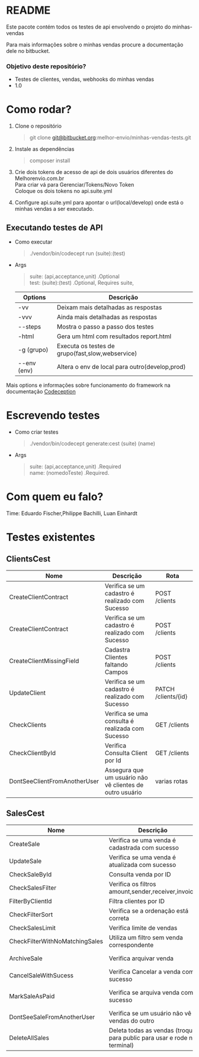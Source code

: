 # README #

Este pacote contém todos os testes de api envolvendo o projeto do minhas-vendas  

Para mais informações sobre o minhas vendas procure a documentação dele no bitbucket.  

### Objetivo deste repositório? ###

* Testes de clientes, vendas, webhooks do minhas vendas
* 1.0

# Como rodar? #

1. Clone o repositório
   > git clone git@bitbucket.org:melhor-envio/minhas-vendas-tests.git 
2. Instale as dependências
   > composer install

3. Crie dois tokens de acesso de api de dois usuários diferentes do Melhorenvio.com.br  
Para criar vá para Gerenciar/Tokens/Novo Token  
Coloque os dois tokens no api.suite.yml  
4. Configure api.suite.yml para apontar o url(local/develop) onde está o minhas vendas a ser executado.


## Executando testes de API  ##

* Como executar
  > ./vendor/bin/codecept run (suite):(test) 
* Args
  > suite: (api,acceptance,unit) .Optional   
   test: (suite):(test) .Optional, Requires suite,

  | Options | Descrição | 
  |------|-------|
  |-vv|Deixam mais detalhadas as respostas
  |-vvv|Ainda mais detalhadas as respostas
  |--steps|Mostra o passo a passo dos testes
  |-html|Gera um html com resultados report.html
  |-g (grupo)| Executa os testes de grupo(fast,slow,webservice)
  |--env (env)| Altera o env de local para outro(develop,prod)


Mais options e informações sobre funcionamento do framework na documentação [Codeception](https://codeception.com/docs/01-Introduction)

#  Escrevendo testes #
* Como criar testes
  > ./vendor/bin/codecept generate:cest (suite) (name) 
* Args
  > suite: (api,acceptance,unit) .Required   
   name: (nomedoTeste) .Required.


# Com quem eu falo? #

Time: Eduardo Fischer,Philippe Bachilli, Luan Einhardt 

# Testes existentes #

## ClientsCest ##
| Nome | Descrição |Rota| 
|------|-------|---|
|CreateClientContract  | Verifica se um cadastro é realizado com Sucesso| POST /clients |  
|CreateClientContract |Verifica se um cadastro é realizado com Sucesso| POST /clients
|CreateClientMissingField | Cadastra Clientes faltando Campos| POST /clients
|UpdateClient | Verifica se um cadastro é realizado com Sucesso| PATCH /clients/{id}
|CheckClients | Verifica se uma consulta é realizada com Sucesso| GET /clients
|CheckClientById | Verifica Consulta Client por Id| GET /clients
|DontSeeClientFromAnotherUser | Assegura que um usuário não vê clientes de outro usuário| varias rotas| 

## SalesCest  
| Nome | Descrição |Rota| 
|------|-------|---|
|CreateSale | Verifica se uma venda é cadastrada com sucesso| POST /sales
|UpdateSale | Verifica se uma venda é atualizada com sucesso| POST /sales/{id}
|CheckSaleById | Consulta venda por ID| GET /sales/{id}
|CheckSalesFilter | Verifica os filtros amount,sender,receiver,invoice| GET /sales?filter[]=x,y
|FilterByClientId | Filtra clientes por ID| GET /sales
|CheckFilterSort | Verifica se a ordenação está correta| GET /sales?sort={variable}
|CheckSalesLimit | Verifica limite de vendas| GET /sales?limit
|CheckFilterWithNoMatchingSales | Utiliza um filtro sem venda correspondente|GET /sales?filter[]=x,y
|ArchiveSale | Verifica arquivar venda| GET /sales/{id}/archive
|CancelSaleWithSucess | Verifica Cancelar a venda com sucesso| POST /sales/{id}/cancel
|MarkSaleAsPaid | Verifica se arquiva venda com sucesso| POST /sales/{id}/make-paid
|DontSeeSaleFromAnotherUser | Verifica se um usuário não vê vendas do outro|varias rotas| 
|DeleteAllSales | Deleta todas as vendas (troque para public para usar e rode no terminal)|DELETE /sales/{id}|

